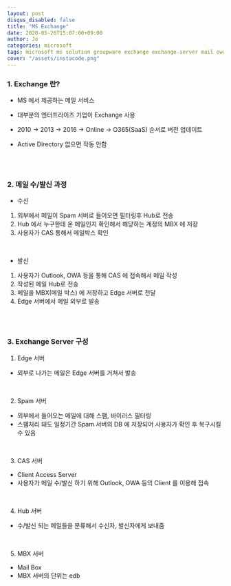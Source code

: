 ```yaml
---
layout: post
disqus_disabled: false
title: "MS Exchange"
date: 2020-05-26T15:07:00+09:00
author: Jo
categories: microsoft
tags: microsoft ms solution groupware exchange exchange-server mail owa outlook windows 
cover: "/assets/instacode.png"
---
```


### 1. Exchange 란?
* MS 에서 제공하는 메일 서비스<br>

* 대부분의 엔터프라이즈 기업이 Exchange 사용<br>

* 2010 -> 2013 -> 2016 -> Online -> O365(SaaS) 순서로 버전 업데이트<br>

* Active Directory 없으면 작동 안함<br>
<br>
<br>

### 2. 메일 수/발신 과정
* 수신<br>
1. 외부에서 메일이 Spam 서버로 들어오면 필터링후 Hub로 전송<br>
2. Hub 에서 누구한테 온 메일인지 확인해서 해당하는 계정의 MBX 에 저장<br>
3. 사용자가 CAS 통해서 메일박스 확인<br>
<br>

* 발신<br>
1. 사용자가 Outlook, OWA 등을 통해 CAS 에 접속해서 메일 작성<br>
2. 작성된 메일 Hub로 전송<br>
3. 메일을 MBX(메일 박스) 에 저장하고 Edge 서버로 전달<br>
4. Edge 서버에서 메일 외부로 발송<br>
<br>
<br>

### 3. Exchange Server 구성
1. Edge 서버<br>
- 외부로 나가는 메일은 Edge 서버를 거쳐서 발송<br>
<br>

2. Spam 서버<br>
- 외부에서 들어오는 메일에 대해 스팸, 바이러스 필터링<br>
- 스팸처리 돼도 일정기간 Spam 서버의 DB 에 저장되어 사용자가 확인 후 복구시킬 수 있음<br>
<br>

3. CAS 서버<br>
- Client Access Server<br>
- 사용자가 메일 수/발신 하기 위해 Outlook, OWA 등의 Client 를 이용해 접속<br>
<br>

4. Hub 서버<br>
- 수/발신 되는 메일들을 분류해서 수신자, 발신자에게 보내줌<br>
<br>

5. MBX 서버<br>
- Mail Box<br>
- MBX 서버의 단위는 edb<br>